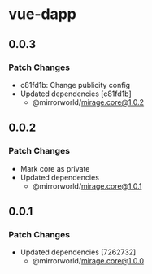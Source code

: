 # vue-dapp

## 0.0.3

### Patch Changes

- c81fd1b: Change publicity config
- Updated dependencies [c81fd1b]
  - @mirrorworld/mirage.core@1.0.2

## 0.0.2

### Patch Changes

- Mark core as private
- Updated dependencies
  - @mirrorworld/mirage.core@1.0.1

## 0.0.1

### Patch Changes

- Updated dependencies [7262732]
  - @mirrorworld/mirage.core@1.0.0
